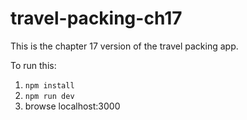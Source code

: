 # travel-packing-ch17

This is the chapter 17 version of the travel packing app.

To run this:

1. `npm install`
2. `npm run dev`
3. browse localhost:3000
